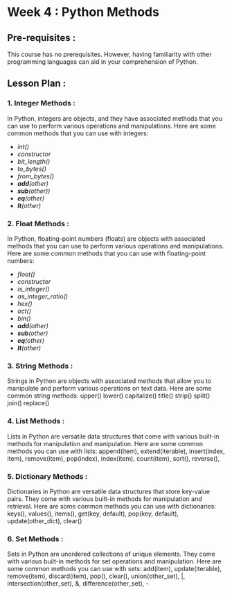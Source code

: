 # Week 4 : Python Methods

## Pre-requisites :

This course has no prerequisites. However, having familiarity with other programming languages can aid in your comprehension of Python.
## Lesson Plan :
### 1.	Integer Methods :
In Python, integers are objects, and they have associated methods that you can use to perform various operations and manipulations. Here are some common methods that you can use with integers: 
* *int()*
* *constructor*
* *bit_length()*
* *to_bytes()*
* *from_bytes()*
* *__add__(other)*
* *__sub__(other))*
* *__eq__(other)*
* *__lt__(other)*

### 2.	Float Methods :
In Python, floating-point numbers (floats) are objects with associated methods that you can use to perform various operations and manipulations. Here are some common methods that you can use with floating-point numbers: 
* *float()*
* *constructor*
* *is_integer()*
* *as_integer_ratio()*
* *hex()*
* *oct()*
* *bin()*
* *__add__(other)*
* *__sub__(other)*
* *__eq__(other)*
* *__lt__(other)*

### 3.	String Methods :
Strings in Python are objects with associated methods that allow you to manipulate and perform various operations on text data. Here are some common string methods: 
upper()
lower()
capitalize()
title()
strip()
split()
join()
replace()

### 4.	List Methods :
Lists in Python are versatile data structures that come with various built-in methods for manipulation and manipulation. Here are some common methods you can use with lists: append(item), extend(iterable), insert(index, item), remove(item), pop(index), index(item), count(item), sort(), reverse(), 

### 5.	Dictionary Methods :
Dictionaries in Python are versatile data structures that store key-value pairs. They come with various built-in methods for manipulation and retrieval. Here are some common methods you can use with dictionaries: keys(), values(), items(), get(key, default), pop(key, default), update(other_dict), clear()

### 6.	Set Methods :
Sets in Python are unordered collections of unique elements. They come with various built-in methods for set operations and manipulation. Here are some common methods you can use with sets: add(item), update(iterable), remove(item), discard(item), pop(), clear(), union(other_set), |, intersection(other_set), &, difference(other_set), -
